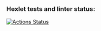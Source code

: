 ### Hexlet tests and linter status:
[![Actions Status](https://github.com/AdalyatNazirov/java-project-71/actions/workflows/hexlet-check.yml/badge.svg)](https://github.com/AdalyatNazirov/java-project-71/actions)
